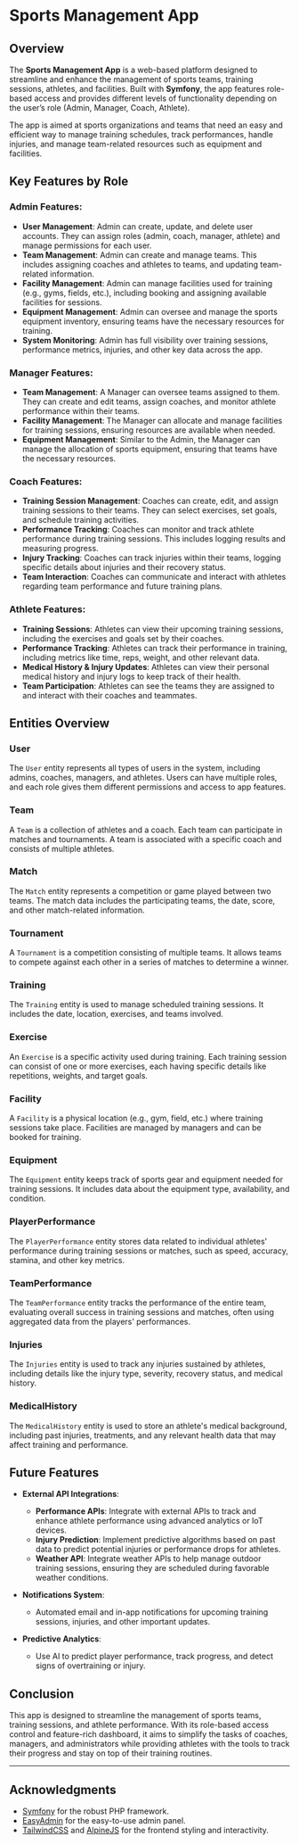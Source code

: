 # Sports Management App

## Overview

The **Sports Management App** is a web-based platform designed to streamline and enhance the management of sports teams, training sessions, athletes, and facilities. Built with **Symfony**, the app features role-based access and provides different levels of functionality depending on the user’s role (Admin, Manager, Coach, Athlete).

The app is aimed at sports organizations and teams that need an easy and efficient way to manage training schedules, track performances, handle injuries, and manage team-related resources such as equipment and facilities.

## Key Features by Role

### Admin Features:
- **User Management**: Admin can create, update, and delete user accounts. They can assign roles (admin, coach, manager, athlete) and manage permissions for each user.
- **Team Management**: Admin can create and manage teams. This includes assigning coaches and athletes to teams, and updating team-related information.
- **Facility Management**: Admin can manage facilities used for training (e.g., gyms, fields, etc.), including booking and assigning available facilities for sessions.
- **Equipment Management**: Admin can oversee and manage the sports equipment inventory, ensuring teams have the necessary resources for training.
- **System Monitoring**: Admin has full visibility over training sessions, performance metrics, injuries, and other key data across the app.

### Manager Features:
- **Team Management**: A Manager can oversee teams assigned to them. They can create and edit teams, assign coaches, and monitor athlete performance within their teams.
- **Facility Management**: The Manager can allocate and manage facilities for training sessions, ensuring resources are available when needed.
- **Equipment Management**: Similar to the Admin, the Manager can manage the allocation of sports equipment, ensuring that teams have the necessary resources.

### Coach Features:
- **Training Session Management**: Coaches can create, edit, and assign training sessions to their teams. They can select exercises, set goals, and schedule training activities.
- **Performance Tracking**: Coaches can monitor and track athlete performance during training sessions. This includes logging results and measuring progress.
- **Injury Tracking**: Coaches can track injuries within their teams, logging specific details about injuries and their recovery status.
- **Team Interaction**: Coaches can communicate and interact with athletes regarding team performance and future training plans.

### Athlete Features:
- **Training Sessions**: Athletes can view their upcoming training sessions, including the exercises and goals set by their coaches.
- **Performance Tracking**: Athletes can track their performance in training, including metrics like time, reps, weight, and other relevant data.
- **Medical History & Injury Updates**: Athletes can view their personal medical history and injury logs to keep track of their health.
- **Team Participation**: Athletes can see the teams they are assigned to and interact with their coaches and teammates.

## Entities Overview

### User
The `User` entity represents all types of users in the system, including admins, coaches, managers, and athletes. Users can have multiple roles, and each role gives them different permissions and access to app features.

### Team
A `Team` is a collection of athletes and a coach. Each team can participate in matches and tournaments. A team is associated with a specific coach and consists of multiple athletes.

### Match
The `Match` entity represents a competition or game played between two teams. The match data includes the participating teams, the date, score, and other match-related information.

### Tournament
A `Tournament` is a competition consisting of multiple teams. It allows teams to compete against each other in a series of matches to determine a winner.

### Training
The `Training` entity is used to manage scheduled training sessions. It includes the date, location, exercises, and teams involved.

### Exercise
An `Exercise` is a specific activity used during training. Each training session can consist of one or more exercises, each having specific details like repetitions, weights, and target goals.

### Facility
A `Facility` is a physical location (e.g., gym, field, etc.) where training sessions take place. Facilities are managed by managers and can be booked for training.

### Equipment
The `Equipment` entity keeps track of sports gear and equipment needed for training sessions. It includes data about the equipment type, availability, and condition.

### PlayerPerformance
The `PlayerPerformance` entity stores data related to individual athletes' performance during training sessions or matches, such as speed, accuracy, stamina, and other key metrics.

### TeamPerformance
The `TeamPerformance` entity tracks the performance of the entire team, evaluating overall success in training sessions and matches, often using aggregated data from the players' performances.

### Injuries
The `Injuries` entity is used to track any injuries sustained by athletes, including details like the injury type, severity, recovery status, and medical history.

### MedicalHistory
The `MedicalHistory` entity is used to store an athlete's medical background, including past injuries, treatments, and any relevant health data that may affect training and performance.

## Future Features

- **External API Integrations**:
  - **Performance APIs**: Integrate with external APIs to track and enhance athlete performance using advanced analytics or IoT devices.
  - **Injury Prediction**: Implement predictive algorithms based on past data to predict potential injuries or performance drops for athletes.
  - **Weather API**: Integrate weather APIs to help manage outdoor training sessions, ensuring they are scheduled during favorable weather conditions.
  
- **Notifications System**:
  - Automated email and in-app notifications for upcoming training sessions, injuries, and other important updates.

- **Predictive Analytics**:
  - Use AI to predict player performance, track progress, and detect signs of overtraining or injury.

## Conclusion

This app is designed to streamline the management of sports teams, training sessions, and athlete performance. With its role-based access control and feature-rich dashboard, it aims to simplify the tasks of coaches, managers, and administrators while providing athletes with the tools to track their progress and stay on top of their training routines.

---


## Acknowledgments

- [Symfony](https://symfony.com/) for the robust PHP framework.
- [EasyAdmin](https://easyadmin.dev/) for the easy-to-use admin panel.
- [TailwindCSS](https://tailwindcss.com/) and [AlpineJS](https://alpinejs.dev/) for the frontend styling and interactivity.
